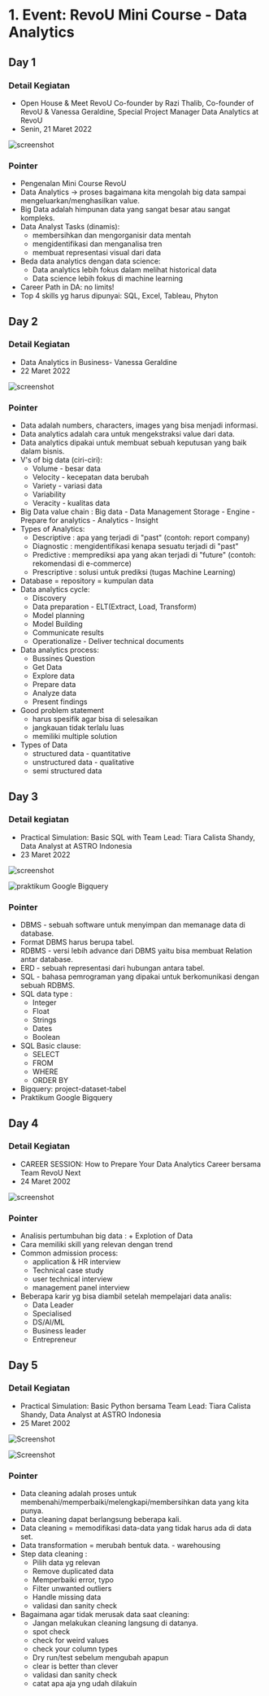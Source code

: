 # 1. Event: RevoU Mini Course - Data Analytics
## Day 1
### Detail Kegiatan
- Open House & Meet RevoU Co-founder by Razi Thalib, Co-founder of RevoU & Vanessa Geraldine, Special Project Manager Data Analytics at RevoU
- Senin, 21 Maret 2022

![screenshot](https://user-images.githubusercontent.com/81552476/159467857-09582b96-297c-4eb2-a925-1653324f8e27.png)

### Pointer
- Pengenalan Mini Course RevoU
- Data Analytics -> proses bagaimana kita mengolah big data sampai mengeluarkan/menghasilkan value.
- Big Data adalah himpunan data yang sangat besar atau sangat kompleks.
- Data Analyst Tasks (dinamis):
	+ membersihkan dan mengorganisir data mentah
	+ mengidentifikasi dan menganalisa tren
	+ membuat representasi visual dari data
- Beda data analytics dengan data science:
	+ Data analytics lebih fokus dalam melihat historical data
	+ Data science lebih fokus di machine learning
- Career Path in DA: no limits!
- Top 4 skills yg harus dipunyai: SQL, Excel, Tableau, Phyton

## Day 2
### Detail Kegiatan
- Data Analytics in Business- Vanessa Geraldine
- 22 Maret 2022

![screenshot](https://user-images.githubusercontent.com/81552476/159594678-a3e32939-1596-429a-a25f-dbef02ac2436.png)

### Pointer
- Data adalah numbers, characters, images yang bisa menjadi informasi.
- Data analytics adalah cara untuk mengekstraksi value dari data.
- Data analytics dipakai untuk membuat sebuah keputusan yang baik dalam bisnis.
- V's of big data (ciri-ciri):
	+ Volume - besar data
	+ Velocity - kecepatan data berubah
	+ Variety - variasi data
	+ Variability
	+ Veracity - kualitas data
- Big Data value chain : Big data - Data Management Storage - Engine - Prepare for analytics - Analytics - Insight
- Types of Analytics:
	+ Descriptive : apa yang terjadi di "past" (contoh: report company)
	+ Diagnostic : mengidentifikasi kenapa sesuatu terjadi di "past"
	+ Predictive : memprediksi apa yang akan terjadi di "future" (contoh: rekomendasi di e-commerce)
	+ Prescriptive : solusi untuk prediksi (tugas Machine Learning)
- Database = repository = kumpulan data
- Data analytics cycle:
	+ Discovery
	+ Data preparation - ELT(Extract, Load, Transform)
	+ Model planning
	+ Model Building
	+ Communicate results
	+ Operationalize - Deliver technical documents
- Data analytics process:
	+ Bussines Question
	+ Get Data
	+ Explore data
	+ Prepare data
	+ Analyze data
	+ Present findings
- Good problem statement
	+ harus spesifik agar bisa di selesaikan
	+ jangkauan tidak terlalu luas
	+ memiliki multiple solution
- Types of Data
	+ structured data - quantitative
	+ unstructured data - qualitative
	+ semi structured data

## Day 3
### Detail kegiatan
- Practical Simulation: Basic SQL with Team Lead: Tiara Calista Shandy, Data Analyst at ASTRO Indonesia
- 23 Maret 2022

![screenshot](https://user-images.githubusercontent.com/81552476/159816531-71fa59ba-b7d3-4745-8e49-23839b0627cb.png)

![praktikum Google Bigquery](https://user-images.githubusercontent.com/81552476/159816739-7bc90d28-e772-44ed-a58f-ff28ce3ba9eb.png)

### Pointer
- DBMS - sebuah software untuk menyimpan dan memanage data di database.
- Format DBMS harus berupa tabel.
- RDBMS - versi lebih advance dari DBMS yaitu bisa membuat Relation antar database.
- ERD - sebuah representasi dari hubungan antara tabel.
- SQL - bahasa pemrograman yang dipakai untuk berkomunikasi dengan sebuah RDBMS.
- SQL data type :
	+ Integer
	+ Float
	+ Strings
	+ Dates
	+ Boolean
- SQL Basic clause:
	+ SELECT
	+ FROM
	+ WHERE
	+ ORDER BY
- Bigquery: project-dataset-tabel
- Praktikum Google Bigquery

## Day 4
### Detail Kegiatan
- CAREER SESSION: How to Prepare Your Data Analytics Career bersama Team RevoU Next
- 24 Maret 2002

![screenshot](https://user-images.githubusercontent.com/81552476/160023709-2b803374-151f-4cc4-8355-5f1810beba14.png)

### Pointer
- Analisis pertumbuhan big data : + Explotion of Data
- Cara memiliki skill yang relevan dengan trend
- Common admission process:
	+ application & HR interview
	+ Technical case study
	+ user technical interview
	+ management panel interview
- Beberapa karir yg bisa diambil setelah mempelajari data analis:
	+ Data Leader
	+ Specialised
	+ DS/AI/ML
	+ Business leader
	+ Entrepreneur

## Day 5
### Detail Kegiatan
- Practical Simulation: Basic Python bersama Team Lead: Tiara Calista Shandy, Data Analyst at ASTRO Indonesia
- 25 Maret 2002

![Screenshot](https://user-images.githubusercontent.com/81552476/160215376-ce7250e3-f83c-4ece-86f7-588a3ae23fac.png)

![Screenshot](https://user-images.githubusercontent.com/81552476/160215436-ee5135d7-2227-43b7-b12a-54a806a04ca3.png)

### Pointer
- Data cleaning adalah proses untuk membenahi/memperbaiki/melengkapi/membersihkan data yang kita punya.
- Data cleaning dapat berlangsung beberapa kali.
- Data cleaning = memodifikasi data-data yang tidak harus ada di data set.
- Data transformation = merubah bentuk data. - warehousing
- Step data cleaning :
	+ Pilih data yg relevan
	+ Remove duplicated data
	+ Memperbaiki error, typo
	+ Filter unwanted outliers
	+ Handle missing data
	+ validasi dan sanity check
- Bagaimana agar tidak merusak data saat cleaning:
	+ Jangan melakukan cleaning langsung di datanya.
	+ spot check
	+ check for weird values
	+ check your column types
	+ Dry run/test sebelum mengubah apapun
	+ clear is better than clever
	+ validasi dan sanity check
	+ catat apa aja yng udah dilakuin
